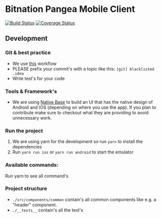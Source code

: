 # Bitnation Pangea Mobile Client

[![Build Status](https://semaphoreci.com/api/v1/florianlenz/bitnation-pangea-mobile/branches/master/badge.svg)](https://semaphoreci.com/florianlenz/bitnation-pangea-mobile)
[![Coverage Status](https://coveralls.io/repos/github/Bit-Nation/BITNATION-Pangea-mobile/badge.svg?branch=master)](https://coveralls.io/github/Bit-Nation/BITNATION-Pangea-mobile?branch=master)

## Development

### Git & best practice

- We use [this](http://nvie.com/posts/a-successful-git-branching-model/) workflow
- PLEASE prefix your commit's with a topic like this: `[git] blacklisted .idea`
- Write test's for your code

### Tools & Framework's
- We are using [Native Base](https://nativebase.io/) to build an UI that has the native design of Android and IOS (depending on where you use the app). If you plan to contribute make sure to checkout what they are providing to avoid unnecessary work. 

### Run the project

1. We are using yarn for the development so run `yarn` to install the dependencies
2. Run `yarn run ios` or `yarn run android` to start the emulator

### Available commands: 

Run yarn to see all command's

### Project structure

- `./src/components/common` contain's all common components like e.g. a "header" component.
- `./__tests__` contain's all the test's
